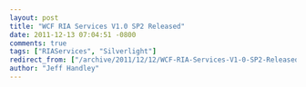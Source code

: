 ```yaml
---
layout: post
title: "WCF RIA Services V1.0 SP2 Released"
date: 2011-12-13 07:04:51 -0800
comments: true
tags: ["RIAServices", "Silverlight"]
redirect_from: ["/archive/2011/12/12/WCF-RIA-Services-V1-0-SP2-Released.aspx/", "/archive/2011/12/12/wcf-ria-services-v1-0-sp2-released.aspx"]
author: "Jeff Handley"
---
```


